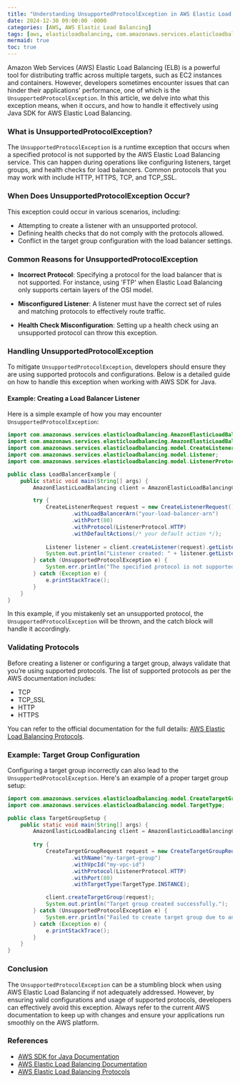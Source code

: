 ```yaml
---
title: "Understanding UnsupportedProtocolException in AWS Elastic Load Balancing "
date: 2024-12-30 09:00:00 -0000
categories: [AWS, AWS Elastic Load Balancing]
tags: [aws, elasticloadbalancing, com.amazonaws.services.elasticloadbalancing.model]
mermaid: true
toc: true
---
```



Amazon Web Services (AWS) Elastic Load Balancing (ELB) is a powerful tool for distributing traffic across multiple targets, such as EC2 instances and containers. However, developers sometimes encounter issues that can hinder their applications' performance, one of which is the `UnsupportedProtocolException`. In this article, we delve into what this exception means, when it occurs, and how to handle it effectively using Java SDK for AWS Elastic Load Balancing.

### What is UnsupportedProtocolException?

The `UnsupportedProtocolException` is a runtime exception that occurs when a specified protocol is not supported by the AWS Elastic Load Balancing service. This can happen during operations like configuring listeners, target groups, and health checks for load balancers. Common protocols that you may work with include HTTP, HTTPS, TCP, and TCP_SSL.

### When Does UnsupportedProtocolException Occur?

This exception could occur in various scenarios, including:

- Attempting to create a listener with an unsupported protocol.
- Defining health checks that do not comply with the protocols allowed.
- Conflict in the target group configuration with the load balancer settings.

### Common Reasons for UnsupportedProtocolException

- **Incorrect Protocol**: Specifying a protocol for the load balancer that is not supported. For instance, using 'FTP' when Elastic Load Balancing only supports certain layers of the OSI model.
  
- **Misconfigured Listener**: A listener must have the correct set of rules and matching protocols to effectively route traffic.

- **Health Check Misconfiguration**: Setting up a health check using an unsupported protocol can throw this exception.

### Handling UnsupportedProtocolException

To mitigate `UnsupportedProtocolException`, developers should ensure they are using supported protocols and configurations. Below is a detailed guide on how to handle this exception when working with AWS SDK for Java.

#### Example: Creating a Load Balancer Listener

Here is a simple example of how you may encounter `UnsupportedProtocolException`:

```java
import com.amazonaws.services.elasticloadbalancing.AmazonElasticLoadBalancing;
import com.amazonaws.services.elasticloadbalancing.AmazonElasticLoadBalancingClientBuilder;
import com.amazonaws.services.elasticloadbalancing.model.CreateListenerRequest;
import com.amazonaws.services.elasticloadbalancing.model.Listener;
import com.amazonaws.services.elasticloadbalancing.model.ListenerProtocol;

public class LoadBalancerExample {
    public static void main(String[] args) {
        AmazonElasticLoadBalancing client = AmazonElasticLoadBalancingClientBuilder.defaultClient();

        try {
            CreateListenerRequest request = new CreateListenerRequest()
                    .withLoadBalancerArn("your-load-balancer-arn")
                    .withPort(80)
                    .withProtocol(ListenerProtocol.HTTP)
                    .withDefaultActions(/* your default action */);
            
            Listener listener = client.createListener(request).getListeners().get(0);
            System.out.println("Listener created: " + listener.getListenerArn());
        } catch (UnsupportedProtocolException e) {
            System.err.println("The specified protocol is not supported: " + e.getMessage());
        } catch (Exception e) {
            e.printStackTrace();
        }
    }
}
```

In this example, if you mistakenly set an unsupported protocol, the `UnsupportedProtocolException` will be thrown, and the catch block will handle it accordingly.

### Validating Protocols

Before creating a listener or configuring a target group, always validate that you’re using supported protocols. The list of supported protocols as per the AWS documentation includes:

- TCP
- TCP_SSL
- HTTP
- HTTPS

You can refer to the official documentation for the full details: [AWS Elastic Load Balancing Protocols](https://docs.aws.amazon.com/elasticloadbalancing/latest/application/load-balancers.html#load-balancers-limits).

### Example: Target Group Configuration

Configuring a target group incorrectly can also lead to the `UnsupportedProtocolException`. Here's an example of a proper target group setup:

```java
import com.amazonaws.services.elasticloadbalancing.model.CreateTargetGroupRequest;
import com.amazonaws.services.elasticloadbalancing.model.TargetType;

public class TargetGroupSetup {
    public static void main(String[] args) {
        AmazonElasticLoadBalancing client = AmazonElasticLoadBalancingClientBuilder.defaultClient();
        
        try {
            CreateTargetGroupRequest request = new CreateTargetGroupRequest()
                    .withName("my-target-group")
                    .withVpcId("my-vpc-id")
                    .withProtocol(ListenerProtocol.HTTP)
                    .withPort(80)
                    .withTargetType(TargetType.INSTANCE);

            client.createTargetGroup(request);
            System.out.println("Target group created successfully.");
        } catch (UnsupportedProtocolException e) {
            System.err.println("Failed to create target group due to an unsupported protocol: " + e.getMessage());
        } catch (Exception e) {
            e.printStackTrace();
        }
    }
}
```

### Conclusion

The `UnsupportedProtocolException` can be a stumbling block when using AWS Elastic Load Balancing if not adequately addressed. However, by ensuring valid configurations and usage of supported protocols, developers can effectively avoid this exception. Always refer to the current AWS documentation to keep up with changes and ensure your applications run smoothly on the AWS platform.

### References

- [AWS SDK for Java Documentation](https://docs.aws.amazon.com/sdk-for-java/)
- [AWS Elastic Load Balancing Documentation](https://docs.aws.amazon.com/elasticloadbalancing/latest/userguide/what-is-load-balancing.html)
- [AWS Elastic Load Balancing Protocols](https://docs.aws.amazon.com/elasticloadbalancing/latest/application/load-balancers.html#load-balancers-limits)